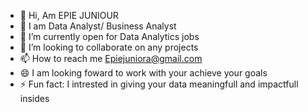 - 👋 Hi, Am EPIE JUNIOUR
- 👀 I am Data Analyst/ Business Analyst
- 🌱 I’m currently open for Data Analytics jobs
- 💞️ I’m looking to collaborate on any projects 
- 📫 How to reach me Epiejuniora@gmail.com 
- 😄 I am looking foward to work with your achieve your goals
- ⚡ Fun fact: I intrested in giving your data meaningfull and impactfull insides 

<!---
EpieJr/EpieJr is a ✨ special ✨ repository because its `README.md` (this file) appears on your GitHub profile.
You can click the Preview link to take a look at your changes.
--->
